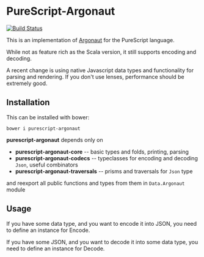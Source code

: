 # PureScript-Argonaut

[![Build Status](https://travis-ci.org/purescript-contrib/purescript-argonaut.svg)](https://travis-ci.org/purescript-contrib/purescript-argonaut)

This is an implementation of [Argonaut][argonaut] for the PureScript language.

While not as feature rich as the Scala version, it still supports encoding and decoding.

A recent change is using native Javascript data types and functionality for parsing and rendering. If you don't use lenses, performance should be extremely good.

## Installation

This can be installed with bower:

```shell
bower i purescript-argonaut
```

__purescript-argonaut__ depends only on 

* __purescript-argonaut-core__ -- basic types and folds, printing, parsing
* __purescript-argonaut-codecs__ -- typeclasses for encoding and decoding `Json`, useful combinators
* __purescript-argonaut-traversals__ -- prisms and traversals for `Json` type

and reexport all public functions and types from them in `Data.Argonaut` module

## Usage

If you have some data type, and you want to encode it into JSON,
you need to define an instance for Encode.

If you have some JSON, and you want to decode it into some data type,
you need to define an instance for Decode.

[argonaut]: http://argonaut.io/

